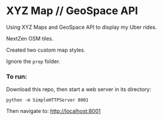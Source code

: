 # XYZ Map // GeoSpace API

Using XYZ Maps and GeoSpace API to display my Uber rides.

NextZen OSM tiles.

Created two custom map styles.

Ignore the `prep` folder.

### To run:

Download this repo, then start a web server in its directory:

`python -m SimpleHTTPServer 8001`

Then navigate to: [http://localhost:8001](http://localhost:8001)
